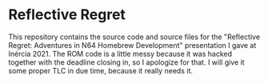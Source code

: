 # Reflective Regret

This repository contains the source code and source files for the "Reflective Regret: Adventures in N64 Homebrew Development" presentation I gave at Inércia 2021. The ROM code is a little messy because it was hacked together with the deadline closing in, so I apologize for that. I will give it some proper TLC in due time, because it really needs it.
